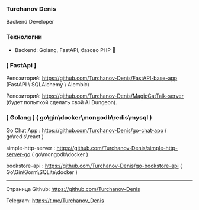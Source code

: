### Turchanov Denis
Backend Developer

### Технологии
- Backend: Golang, FastAPI, базово PHP   :mouse2:

### [ FastApi ]
Репозиторий: https://github.com/Turchanov-Denis/FastAPI-base-app (FastAPI \ SQLAlchemy \ Alembic)

Репозиторий: https://github.com/Turchanov-Denis/MagicCatTalk-server (будет попыткой сделать свой AI Dungeon).

### [ Golang ] ( go\gin\docker\mongodb\redis\mysql )

Go Chat App : https://github.com/Turchanov-Denis/go-chat-app ( go\redis\react )

simple-http-server : https://github.com/Turchanov-Denis/simple-http-server-go ( go\mongodb\docker )

bookstore-api : https://github.com/Turchanov-Denis/go-bookstore-api ( Go\Gin\Gorm\SQLite\docker )

--- 

Страница Github: https://github.com/Turchanov-Denis

Telegram: https://t.me/Turchanov_Denis
